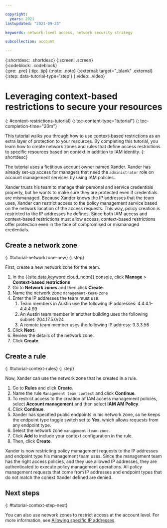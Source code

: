 ```yaml
---

copyright:
  years: 2021
lastupdated: "2021-09-23"

keywords: network-level access, network security strategy

subcollection: account

---
```


{:shortdesc: .shortdesc}
{:screen: .screen}  
{:codeblock: .codeblock}  
{:pre: .pre}
{:tip: .tip}
{:note: .note}
{:external: target="_blank" .external}
{:step: data-tutorial-type='step'}
{:video: .video}


# Leveraging context-based restrictions to secure your resources
{: #context-restrictions-tutorial}
{: toc-content-type="tutorial"}
{: toc-completion-time="20m"}

This tutorial walks you through how to use context-based restrictions as an extra layer of protection to your resources. By completing this tutorial, you learn how to create network zones and rules that define access restrictions to specific resources based on context in addition to IAM identity.
{: shortdesc}

The tutorial uses a fictitious account owner named Xander. Xander has already set-up access for managers that need the `administrator` role on account management services by using IAM policies. 

Xander trusts his team to manage their personal and service credentials properly, but he wants to make sure they are protected even if credentials are mismanaged. Because Xander knows the IP addresses that the team uses, Xander can restrict access to the policy management service based on the network location of the access requests. This way, policy creation is restricted to the IP addresses he defines. Since both IAM access and context-based restrictions must allow access, context-based restrictions offer protection even in the face of compromised or mismanaged credentials.

## Create a network zone
{: #tutorial-networkzone-new}
{: step}

First, create a new network zone for the team. 

1. In the {{site.data.keyword.cloud_notm}} console, click **Manage** > **Context-based restrictions**
2. Go to **Network zones** and then click **Create**. 
3. Name the network zone `management-team-zone`
4. Enter the IP addresses the team must use:
    1. Team members in Austin use the following IP addresses: 4.4.4.1-4.4.4.99
    1. An Austin team member in another building uses the following subnet: 204.17.5.0/24
    1. A remote team member uses the following IP address: 3.3.3.56
5. Click **Next**.
6. Review the details of the network zone.
7. Click **Create**.


## Create a rule
{: #tutorial-context-rules}
{: step}

Now, Xander can use the network zone that he created in a rule. 

1. Go to **Rules** and click **Create**. 
2. Name the rule `Management team context` and click **Continue**. 
3. To restrict access to the creation of IAM access management policies, select **Account management** and then select **IAM AM Policy**. 
4. Click **Continue**.
5. Xander has specified public endpoints in his network zone, so he keeps the endpoint type toggle switch set to **Yes**, which allows requests from any endpoint type. 
6. Select the network zone `management-team-zone`.
7. Click **Add** to include your context configuration in the rule.
8. Then, click **Create**.

Xander is now restricting policy management requests to the IP addresses and endpoint type his management team uses. Since the management team has the right access policies, and they use allowed IP addresses, they are authenticated to execute policy management operations. All policy management requests that come from IP addresses and endpoint types that do not match the conext Xander defined are denied.

## Next steps
{: #tutorial-context-step-next}

 You can also use network zones to restrict access at the account level. For more information, see [Allowing specific IP addresses](/docs/account?topic=account-ips&interface=ui).
